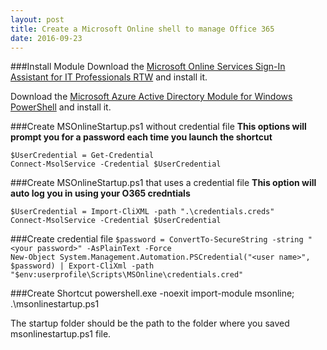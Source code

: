 ```yaml
---
layout: post
title: Create a Microsoft Online shell to manage Office 365
date: 2016-09-23
---
```


###Install Module
Download the [Microsoft Online Services Sign-In Assistant for IT Professionals RTW](https://www.microsoft.com/en-us/download/details.aspx?id=41950) and install it.

Download the [Microsoft Azure Active Directory Module for Windows PowerShell](http://connect.microsoft.com/site1164/Downloads/DownloadDetails.aspx?DownloadID=59185) and install it.


###Create MSOnlineStartup.ps1 without credential file
**This options will prompt you for a password each time you launch the shortcut**

``$UserCredential = Get-Credential``  
``Connect-MsolService -Credential $UserCredential``

###Create MSOnlineStartup.ps1 that uses a credential file
**This option will auto log you in using your O365 credntials**  

``$UserCredential = Import-CliXML -path ".\credentials.creds"``  
``Connect-MsolService -Credential $UserCredential``

###Create credential file
``$password = ConvertTo-SecureString -string "<your password>" -AsPlainText -Force``  
``New-Object System.Management.Automation.PSCredential("<user name>", $password) | Export-CliXml -path "$env:userprofile\Scripts\MSOnline\credentials.cred"``

###Create Shortcut
powershell.exe -noexit import-module msonline; .\msonlinestartup.ps1

The startup folder should be the path to the folder where you saved msonlinestartup.ps1 file.
